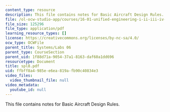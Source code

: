 ```yaml
---
content_type: resource
description: This file contains notes for Basic Aircraft Design Rules.
file: /ol-ocw-studio-app/courses/16-01-unified-engineering-i-ii-iii-iv-fall-2005-spring-2006/ffbff8a4985ee6ea819afb90c40834e3_spl8.pdf
file_size: 125296
file_type: application/pdf
learning_resource_types: []
license: https://creativecommons.org/licenses/by-nc-sa/4.0/
ocw_type: OCWFile
parent_title: Systems/Labs 06
parent_type: CourseSection
parent_uid: 1f88d71a-9054-37a1-8163-daf60a1dd696
resourcetype: Document
title: spl8.pdf
uid: ffbff8a4-985e-e6ea-819a-fb90c40834e3
video_files:
  video_thumbnail_file: null
video_metadata:
  youtube_id: null
---
```

This file contains notes for Basic Aircraft Design Rules.